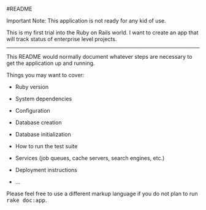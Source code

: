 #README

Important Note: This application is not ready for any kid of use. 

This is my first trial into the Ruby on Rails world. I want to create an app that will track status of enterprise level projects. 

----

This README would normally document whatever steps are necessary to get the
application up and running.

Things you may want to cover:

* Ruby version

* System dependencies

* Configuration

* Database creation

* Database initialization

* How to run the test suite

* Services (job queues, cache servers, search engines, etc.)

* Deployment instructions

* ...


Please feel free to use a different markup language if you do not plan to run
<tt>rake doc:app</tt>.
